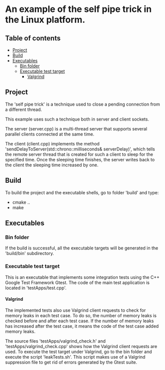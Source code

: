 # An example of the self pipe trick in the Linux platform.

## Table of contents

- [Project](#project)
- [Build](#build)
- [Executables](#executables)
  - [Bin folder](#bin-folder)
  - [Executable test target](#executable-test-target)
    - [Valgrind](#valgrind)
    

## Project

The 'self pipe trick' is a technique used to close a pending connection from a different thread.

This example uses such a technique both in server and client sockets.

The server (server.cpp) is a multi-thread server that supports several parallel clients connected at the same time.

The client (client.cpp) implements the method 'sendDelayToServer(std::chrono::milliseconds& serverDelay)', which tells the remote server thread that is created for such a client to sleep for the specified time. Once the sleeping time finishes, the server writes back to the client the sleeping time increased by one.

## Build

To build the project and the executable shells, go to folder 'build' and type:

- cmake ..
- make

## Executables

### Bin folder

If the build is successful, all the executable targets will be generated in the 'build/bin' subdirectory.

### Executable test target

This is an executable that implements some integration tests using the C++ Google Test Framework Gtest.
The code of the main test application is located in 'testApps/test.cpp'.

#### Valgrind

The implemented tests also use Valgrind client requests to check for memory leaks in each test case. 
To do so, the number of memory leaks is checked before and after each test case. If the number of memory leaks has increased after the test case, it means the code of the test case added memory leaks. 

The source files 'testApps/valgrind_check.h' and 'testApps/valgrind_check.cpp' shows how the Valgrind client requests are used.
To execute the test target under Valgrind, go to the bin folder and execute the script 'leakTests.sh'. This script makes use of a Valgrind suppression file to get rid of errors generated by the Gtest suite.
